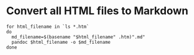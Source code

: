 # Convert all HTML files to Markdown

```
for html_filename in `ls *.htm`
do
  md_filename=$(basename "$html_filename" .htm)".md"
  pandoc $html_filename -o $md_filename
done
```